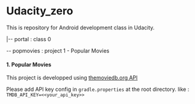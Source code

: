 # Udacity_zero

This is repository for Android development class in Udacity.

|-- portal : class 0
 
 -- popmovies : project 1 - Popular Movies 
 
#### 1. Popular Movies
This project is developped using [themoviedb.org API](https://www.themoviedb.org) 

Please add API key config in `gradle.properties` at the root directory.
like : 
`TMDB_API_KEY=<<your_api_key>>`
